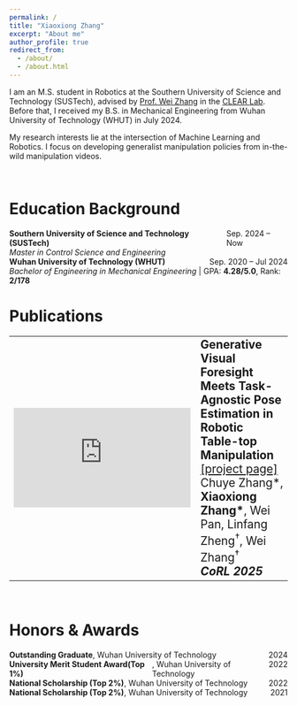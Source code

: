 ```yaml
---
permalink: /
title: "Xiaoxiong Zhang"
excerpt: "About me"
author_profile: true
redirect_from: 
  - /about/
  - /about.html
---
```

I am an M.S. student in Robotics at the Southern University of Science and Technology (SUSTech), advised by [Prof. Wei Zhang](https://faculty.sustech.edu.cn/?tagid=zhangw3&go=2) in the [CLEAR Lab](https://www.wzhanglab.site/). Before that, I received my B.S. in Mechanical Engineering from Wuhan University of Technology (WHUT) in July 2024.

My research interests lie at the intersection of Machine Learning and Robotics. I focus on developing generalist manipulation policies from in-the-wild manipulation videos.

<br>

# Education Background
<div style="display:flex; align-items:baseline;">
  <strong>Southern University of Science and Technology (SUSTech)</strong>
  <span style="margin-left:auto;">Sep. 2024 – Now</span>
</div>
<em>Master in Control Science and Engineering</em> 

<div style="height:0.0rem"></div> <!-- small spacing -->

<div style="display:flex; align-items:baseline;">
  <strong>Wuhan University of Technology (WHUT)</strong>
  <span style="margin-left:auto;">Sep. 2020 – Jul 2024</span>
</div>
<em>Bachelor of Engineering in Mechanical Engineering</em> | GPA: <strong>4.28/5.0</strong>, Rank: <strong>2/178</strong>

<br>

# Publications

<table>
  <tr>
    <td style="width:40%;">
      <iframe width="320" height="180" src="https://www.youtube.com/embed/fGzu_huiuvE" frameborder="0" allowfullscreen></iframe>
    </td>
    <td style="width:60%; vertical-align:top; padding-left:10px;">
      <b style="font-size:130%;">Generative Visual Foresight Meets Task-Agnostic Pose Estimation in Robotic Table-top Manipulation</b><br>
      <a href="https://clearlab-sustech.github.io/gvf-tape/" style="font-size:130%">[project page]</a><br> 
      <span style="font-size:130%;">
      Chuye Zhang*, <strong>Xiaoxiong Zhang*</strong>, Wei Pan, Linfang Zheng<sup>†</sup>, Wei Zhang<sup>†</sup>
      </span><br>
      <strong><i style="font-size:130%;">CoRL 2025</i></strong>
    </td>
  </tr>
</table>

<br>

# Honors & Awards

<div style="display:flex; align-items:baseline;">
  <strong>Outstanding Graduate</strong>, Wuhan University of Technology
  <span style="margin-left:auto;">2024</span>
</div>

<div style="display:flex; align-items:baseline;">
  <strong>University Merit Student Award(Top 1%)</strong>, Wuhan University of Technology
  <span style="margin-left:auto;">2022</span>
</div>

<div style="display:flex; align-items:baseline;">
  <strong>National Scholarship (Top 2%)</strong>, Wuhan University of Technology
  <span style="margin-left:auto;">2022</span>
</div>

<div style="display:flex; align-items:baseline;">
  <strong>National Scholarship (Top 2%)</strong>, Wuhan University of Technology
  <span style="margin-left:auto;">2021</span>
</div>